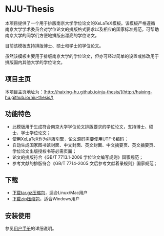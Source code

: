 NJU-Thesis
==========

本项目提供了一个用于排版南京大学学位论文的XeLaTeX模板。该模板严格遵循南京大学学术委员会对学位论文的排版格式要求以及相应的国家标准规范，可帮助南京大学的同学们方便地排版出漂亮的学位论文。

目前该模板支持排版博士、硕士和学士的学位论文。

虽然该模板主要用于排版南京大学的学位论文，但亦可经过简单的设置或修改用于排版国内其他大学的学位论文。

项目主页
---

本项目主页地址为：[http://haixing-hu.github.io/nju-thesis/](http://haixing-hu.github.io/nju-thesis/)

功能特色
---

* 此模版用于生成符合南京大学学位论文排版要求的学位论文，支持博士、硕士、学士学位论文；
* 使用XeLaTeX作为排版引擎，论文源码需要使用UTF-8编码；
* 自动生成国家图书馆封面、中文封面、英文封面、中文摘要页、英文摘要页、学位论文出版授权书等必需页面；
* 论文的排版符合《GB/T 7713.1-2006 学位论文编写规则》国家规范；
* 参考文献的排版符合《GB/T 7714-2005 文后参考文献着录规则》国家规范；

下载
---

* [下载tar.gz压缩包](https://github.com/Haixing-Hu/nju-thesis/tarball/master)，适合Linux/Mac用户
* [下载zip压缩包](https://github.com/Haixing-Hu/nju-thesis/zipball/master)，适合Windows用户

安装使用
---

参见[用户手册](https://raw.github.com/Haixing-Hu/nju-thesis/master/manual/njuthesis-manual.pdf)的详细说明。